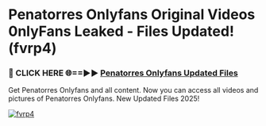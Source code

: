 # Penatorres Onlyfans Original Videos 0nlyFans Leaked - Files Updated! (fvrp4)

<h3>🔴 CLICK HERE 🌐==►► <a href="https://tinyurl.com/ehrbuxhb" rel="nofollow">Penatorres Onlyfans Updated Files</a></h3>

Get Penatorres Onlyfans and all content. Now you can access all videos and pictures of Penatorres Onlyfans. New Updated Files 2025!

[![fvrp4](https://i.imgur.com/lVYEuWS.gif)](https://tinyurl.com/ehrbuxhb)
